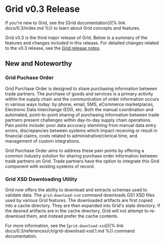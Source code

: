 # Grid v0.3 Release

<!--
  Copyright 2024 Bitwise IO, Inc.
  Copyright 2018-2022 Cargill Incorporated
  Licensed under Creative Commons Attribution 4.0 International License
  https://creativecommons.org/licenses/by/4.0/
-->

If you're new to Grid, see the [Grid documentation]({% link docs/0.3/index.md %})
to learn about Grid concepts and features.

Grid v0.3 is the third major release of Grid. Below is a summary of the
features and changes included in this release. For detailed changes related to
the v0.3 release, see the [Grid release notes](https://github.com/splintercommunity/grid/blob/0-3/RELEASE_NOTES.md).

## New and Noteworthy

### Grid Puchase Order

Grid Purchase Order is designed to share purchasing information between trade
partners. The purchase of goods and services is a primary activity within the
supply chain and the communication of order information occurs in various ways
today: by phone, email, SMS, eCommerce marketplaces, Electronic Data
Interchange (EDI), etc. Both the manual coordination and automated,
point-to-point sharing of purchasing information between trade partners present
challenges within day-to-day supply chain operations. Pain points include: poor
data accuracy stemming from manual data entry errors, discrepancies between
systems which impact receiving or result in financial claims, costs related to
administrative/clerical time, and management of custom integrations.

Grid Purchase Order aims to address these pain points by offering a common
industry solution for sharing purchase order information between trade partners
on Grid. Trade partners have the option to integrate this Grid component with
existing systems of record.

### Grid XSD Downloading Utility

Grid now offers the ability to download and extracts schemas used to validate
data. The `grid-download-xsd` command downloads GS1 XSD files used by various
Grid features. The downloaded artifacts are first copied into a cache directory.
They are then expanded into Grid's state directory. If the desired artifacts
are in the cache directory, Grid will not attempt to re-download them, and
instead prefer the cache contents.

For more information, see the [`grid-download-xsd`]({%
  link docs/0.3/references/cli/grid-download-xsd.1.md %}) command documentation.

